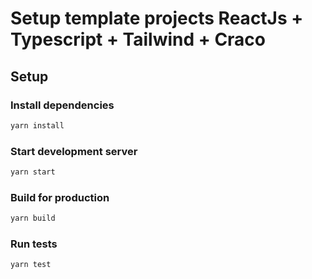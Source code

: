 # Setup template projects ReactJs + Typescript + Tailwind + Craco

## Setup

### Install dependencies

```bash
yarn install
```

### Start development server

```bash
yarn start
```

### Build for production

```bash
yarn build
```

### Run tests

```bash
yarn test
```